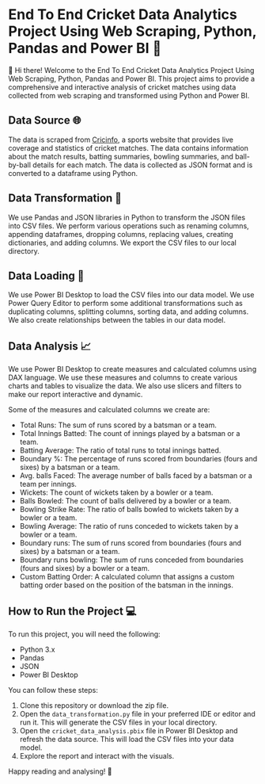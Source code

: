 # End To End Cricket Data Analytics Project Using Web Scraping, Python, Pandas and Power BI 🏏

👋 Hi there! Welcome to the End To End Cricket Data Analytics Project Using Web Scraping, Python, Pandas and Power BI. This project aims to provide a comprehensive and interactive analysis of cricket matches using data collected from web scraping and transformed using Python and Power BI. 

## Data Source 🌐

The data is scraped from [Cricinfo](https://www.espncricinfo.com/), a sports website that provides live coverage and statistics of cricket matches. The data contains information about the match results, batting summaries, bowling summaries, and ball-by-ball details for each match. The data is collected as JSON format and is converted to a dataframe using Python.

## Data Transformation 🐍

We use Pandas and JSON libraries in Python to transform the JSON files into CSV files. We perform various operations such as renaming columns, appending dataframes, dropping columns, replacing values, creating dictionaries, and adding columns. We export the CSV files to our local directory.

## Data Loading 🔌

We use Power BI Desktop to load the CSV files into our data model. We use Power Query Editor to perform some additional transformations such as duplicating columns, splitting columns, sorting data, and adding columns. We also create relationships between the tables in our data model.

## Data Analysis 📈

We use Power BI Desktop to create measures and calculated columns using DAX language. We use these measures and columns to create various charts and tables to visualize the data. We also use slicers and filters to make our report interactive and dynamic.

Some of the measures and calculated columns we create are:

- Total Runs: The sum of runs scored by a batsman or a team.
- Total Innings Batted: The count of innings played by a batsman or a team.
- Batting Average: The ratio of total runs to total innings batted.
- Boundary %: The percentage of runs scored from boundaries (fours and sixes) by a batsman or a team.
- Avg. balls Faced: The average number of balls faced by a batsman or a team per innings.
- Wickets: The count of wickets taken by a bowler or a team.
- Balls Bowled: The count of balls delivered by a bowler or a team.
- Bowling Strike Rate: The ratio of balls bowled to wickets taken by a bowler or a team.
- Bowling Average: The ratio of runs conceded to wickets taken by a bowler or a team.
- Boundary runs: The sum of runs scored from boundaries (fours and sixes) by a batsman or a team.
- Boundary runs bowling: The sum of runs conceded from boundaries (fours and sixes) by a bowler or a team.
- Custom Batting Order: A calculated column that assigns a custom batting order based on the position of the batsman in the innings.

## How to Run the Project 💻

To run this project, you will need the following:

- Python 3.x
- Pandas
- JSON
- Power BI Desktop

You can follow these steps:

1. Clone this repository or download the zip file.
2. Open the `data_transformation.py` file in your preferred IDE or editor and run it. This will generate the CSV files in your local directory.
3. Open the `cricket_data_analysis.pbix` file in Power BI Desktop and refresh the data source. This will load the CSV files into your data model.
4. Explore the report and interact with the visuals.


Happy reading and analysing! 🎉
